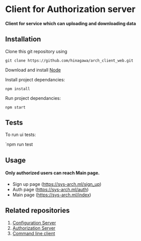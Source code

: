 # Client for Authorization server
#### Client for service which can uploading and downloading data
## Installation

Clone this git repository using

`git clone https://github.com/hinagawa/arch_client_web.git`

Download and install [Node](https://nodejs.org/)

Install project dependancies:

`npm install`

Run project dependancies:

`npm start`

## Tests

To run ui tests:

`npm run test
## Usage
#### Only authorized users can reach Main page.
* Sign up page (https://sys-arch.ml/sign_up)
* Auth page (https://sys-arch.ml/auth)
* Main page (https://sys-arch.ml/index)
## Related repositories
1. [Configuration Server](https://github.com/unbrokenguy/sys-arch-conf-app)
2. [Authorization Server](https://github.com/unbrokenguy/sys-arch-auth-app)
3. [Command line client](https://github.com/unbrokenguy/sys-arch-client)
